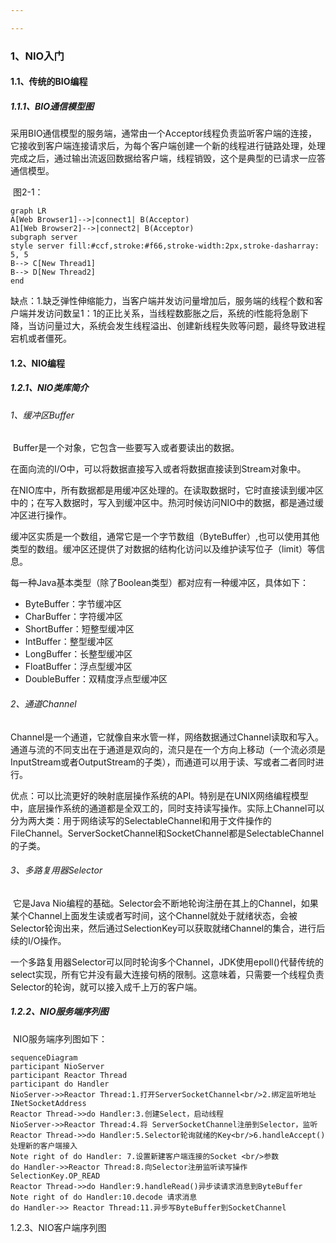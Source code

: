 ```yaml
---

---
```


### 1、NIO入门

#### 1.1、传统的BIO编程

##### 1.1.1、BIO通信模型图

​		采用BIO通信模型的服务端，通常由一个Acceptor线程负责监听客户端的连接，它接收到客户端连接请求后，为每个客户端创建一个新的线程进行链路处理，处理完成之后，通过输出流返回数据给客户端，线程销毁，这个是典型的已请求一应答通信模型。

​	图2-1：

```mermaid
graph LR
A[Web Browser1]-->|connect1| B(Acceptor)
A1[Web Browser2]-->|connect2| B(Acceptor)
subgraph server
style server fill:#ccf,stroke:#f66,stroke-width:2px,stroke-dasharray: 5, 5
B--> C[New Thread1]
B--> D[New Thread2]
end
```

​		缺点：1.缺乏弹性伸缩能力，当客户端并发访问量增加后，服务端的线程个数和客户端并发访问数呈1：1的正比关系，当线程数膨胀之后，系统的i性能将急剧下降，当访问量过大，系统会发生线程溢出、创建新线程失败等问题，最终导致进程宕机或者僵死。

#### 1.2、NIO编程

##### 1.2.1、NIO类库简介

###### 1、缓冲区Buffer

​		Buffer是一个对象，它包含一些要写入或者要读出的数据。

​		在面向流的I/O中，可以将数据直接写入或者将数据直接读到Stream对象中。

​		在NIO库中，所有数据都是用缓冲区处理的。在读取数据时，它时直接读到缓冲区中的；在写入数据时，写入到缓冲区中。热河时候访问NIO中的数据，都是通过缓冲区进行操作。

​		缓冲区实质是一个数组，通常它是一个字节数组（ByteBuffer）,也可以使用其他类型的数组。缓冲区还提供了对数据的结构化访问以及维护读写位子（limit）等信息。

​		每一种Java基本类型（除了Boolean类型）都对应有一种缓冲区，具体如下：

- ByteBuffer：字节缓冲区
- CharBuffer：字符缓冲区
- ShortBuffer：短整型缓冲区
- IntBuffer：整型缓冲区
- LongBuffer：长整型缓冲区
- FloatBuffer：浮点型缓冲区
- DoubleBuffer：双精度浮点型缓冲区

###### 2、通道Channel

​		Channel是一个通道，它就像自来水管一样，网络数据通过Channel读取和写入。通道与流的不同支出在于通道是双向的，流只是在一个方向上移动（一个流必须是InputStream或者OutputStream的子类），而通道可以用于读、写或者二者同时进行。

​		优点：可以比流更好的映射底层操作系统的API。特别是在UNIX网络编程模型中，底层操作系统的通道都是全双工的，同时支持读写操作。实际上Channel可以分为两大类：用于网络读写的SelectableChannel和用于文件操作的FileChannel。ServerSocketChannel和SocketChannel都是SelectableChannel的子类。

###### 3、多路复用器Selector

​		它是Java Nio编程的基础。Selector会不断地轮询注册在其上的Channel，如果某个Channel上面发生读或者写时间，这个Channel就处于就绪状态，会被Selector轮询出来，然后通过SelectionKey可以获取就绪Channel的集合，进行后续的I/O操作。

​	一个多路复用器Selector可以同时轮询多个Channel，JDK使用epoll()代替传统的select实现，所有它并没有最大连接句柄的限制。这意味着，只需要一个线程负责Selector的轮询，就可以接入成千上万的客户端。

##### 1.2.2、NIO服务端序列图

​	NIO服务端序列图如下：

```mermaid
sequenceDiagram
participant NioServer
participant Reactor Thread
participant do Handler
NioServer->>Reactor Thread:1.打开ServerSocketChannel<br/>2.绑定监听地址INetSocketAddress
Reactor Thread->>do Handler:3.创建Select，启动线程
NioServer->>Reactor Thread:4.将 ServerSocketChannel注册到Selector，监听
Reactor Thread->>do Handler:5.Selector轮询就绪的Key<br/>6.handleAccept()处理新的客户端接入
Note right of do Handler: 7.设置新建客户端连接的Socket <br/>参数
do Handler->>Reactor Thread:8.向Selector注册监听读写操作SelectionKey.OP_READ
Reactor Thread->>do Handler:9.handleRead()异步读请求消息到ByteBuffer
Note right of do Handler:10.decode 请求消息
do Handler->> Reactor Thread:11.异步写ByteBuffer到SocketChannel
```

1.2.3、NIO客户端序列图



